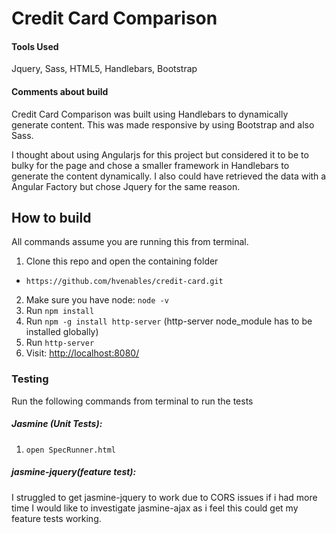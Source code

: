 # Credit Card Comparison

#### Tools Used

Jquery, Sass, HTML5, Handlebars, Bootstrap

#### Comments about build

Credit Card Comparison was built using Handlebars to dynamically generate content. This was made responsive by using Bootstrap and also Sass.

I thought about using Angularjs for this project but considered it to be to bulky for the page and chose a smaller framework in Handlebars to generate the content dynamically. I also could have retrieved the data with a Angular Factory but chose Jquery for the same reason.

## How to build

All commands assume you are running this from terminal.

1. Clone this repo and open the containing folder
  * `https://github.com/hvenables/credit-card.git`
2. Make sure you have node: `node -v`
3. Run `npm install`  
4. Run `npm -g install http-server` (http-server node_module has to be installed
   globally)
4. Run `http-server`
5. Visit: [http://localhost:8080/ ](http://localhost:8080/ )

### Testing

Run the following commands from terminal to run the tests

##### Jasmine (Unit Tests):  
1. `open SpecRunner.html`

##### jasmine-jquery(feature test):
I struggled to get jasmine-jquery to work due to CORS issues if i had more time I would like to
investigate jasmine-ajax as i feel this could get my feature tests working.
